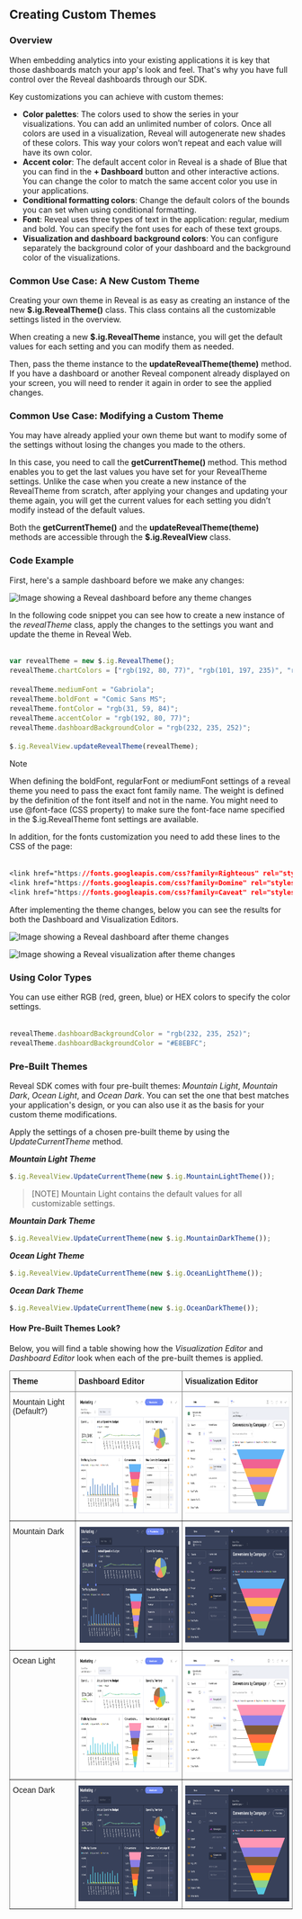 ## Creating Custom Themes

### Overview

When embedding analytics into your existing applications it is key that those dashboards match your app's look and feel. That's why you have full control over the Reveal dashboards through our SDK.

Key customizations you can achieve with custom themes:

- **Color palettes**: The colors used to show the series in your visualizations. You can add an unlimited number of colors. Once all colors are used in a visualization, Reveal will autogenerate new shades of these colors. This way your colors won’t repeat and each value will have its own color.
- **Accent color**: The default accent color in Reveal is a shade of Blue that you can find in the **+ Dashboard** button and other interactive actions. You can change the color to match the same accent color you use in your applications.
- **Conditional formatting colors**: Change the default colors of the bounds you can set when using conditional formatting.
- **Font**: Reveal uses three types of text in the application: regular, medium and bold. You can specify the font uses for each of these text groups.
- **Visualization and dashboard background colors**: You can configure separately the background color of your dashboard and the background color of the visualizations.

### Common Use Case: A New Custom Theme
Creating your own theme in Reveal is as easy as creating an instance of the new __$.ig.RevealTheme()__ class. This class contains all the customizable settings listed in the overview.

When creating a new __$.ig.RevealTheme__ instance, you will get the default values for each setting and you can modify them as needed.

Then, pass the theme instance to the __updateRevealTheme(theme)__ method. If you have a dashboard or another Reveal component already displayed on your screen, you will need to render it again in order to see the applied changes.

### Common Use Case: Modifying a Custom Theme

You may have already applied your own theme but want to modify some of the settings without losing the changes you made to the others.

In this case, you need to call the __getCurrentTheme()__ method. This method enables you to get the last values you have set for your RevealTheme settings. Unlike the case when you create a new instance of the RevealTheme from scratch, after applying your changes and updating your theme again, you will get the current values for each setting you didn’t modify instead of the default values.

Both the __getCurrentTheme()__ and the __updateRevealTheme(theme)__ methods are accessible through the __$.ig.RevealView__ class.

### Code Example

First, here's a sample dashboard before we make any changes:

![Image showing a Reveal dashboard before any theme changes](images/custom-theme-sample-before.png)

In the following code snippet you can see how to create a new instance of the _revealTheme_ class, apply the changes to the settings you want and update the theme in Reveal Web.

``` js

var revealTheme = new $.ig.RevealTheme();
revealTheme.chartColors = ["rgb(192, 80, 77)", "rgb(101, 197, 235)", "rgb(232, 77, 137)"];

revealTheme.mediumFont = "Gabriola";
revealTheme.boldFont = "Comic Sans MS";
revealTheme.fontColor = "rgb(31, 59, 84)";
revealTheme.accentColor = "rgb(192, 80, 77)";
revealTheme.dashboardBackgroundColor = "rgb(232, 235, 252)";

$.ig.RevealView.updateRevealTheme(revealTheme);

```

> [!NOTE]
> When defining the boldFont, regularFont or mediumFont settings of a reveal theme you need to pass the exact font family name. The weight is defined by the definition of the font itself and not in the name. You might need to use @font-face (CSS property) to make sure the font-face name specified in the $.ig.RevealTheme font settings are available.

In addition, for the fonts customization you need to add these lines to the CSS of the page:

``` CSS

<link href="https://fonts.googleapis.com/css?family=Righteous" rel="stylesheet">
<link href="https://fonts.googleapis.com/css?family=Domine" rel="stylesheet">
<link href="https://fonts.googleapis.com/css?family=Caveat" rel="stylesheet">

```

After implementing the theme changes, below you can see the results for both the Dashboard and Visualization Editors.

![Image showing a Reveal dashboard after theme changes](images/custom-theme-sample-after-dashboard.png)

![Image showing a Reveal visualization after theme changes](images/custom-theme-sample-after-visualization.png)

### Using Color Types

You can use either RGB (red, green, blue) or HEX colors to specify the color settings.

``` js

revealTheme.dashboardBackgroundColor = "rgb(232, 235, 252)";
revealTheme.dashboardBackgroundColor = "#E8EBFC";

```

### Pre-Built Themes 

Reveal SDK comes with four pre-built themes: *Mountain Light*, *Mountain Dark*, *Ocean Light*, and *Ocean Dark*. You can set the one that best matches your application's design, or you can also use it as the basis for your custom theme modifications.    

Apply the settings of a chosen pre-built theme by using the *UpdateCurrentTheme* method. 

***Mountain Light Theme***

``` js
$.ig.RevealView.UpdateCurrentTheme(new $.ig.MountainLightTheme());
```

> [NOTE]
> Mountain Light contains the default values for all customizable settings. 

***Mountain Dark Theme***
``` js
$.ig.RevealView.UpdateCurrentTheme(new $.ig.MountainDarkTheme());
```

***Ocean Light Theme***
``` js
$.ig.RevealView.UpdateCurrentTheme(new $.ig.OceanLightTheme());
```

***Ocean Dark Theme***
``` js
$.ig.RevealView.UpdateCurrentTheme(new $.ig.OceanDarkTheme());
```

#### How Pre-Built Themes Look? 

Below, you will find a table showing how the *Visualization Editor* and *Dashboard Editor* look when each of the pre-built themes is applied. 

<style type="text/css">
.tg  {border-collapse:collapse;border-spacing:0;}
.tg td{border-color:black;border-style:solid;border-width:1px;font-family:Arial, sans-serif;font-size:14px;
  overflow:hidden;padding:10px 5px;word-break:normal;}
.tg th{border-color:black;border-style:solid;border-width:1px;font-family:Arial, sans-serif;font-size:14px;
  font-weight:normal;overflow:hidden;padding:10px 5px;word-break:normal;}
.tg .tg-fymr{border-color:inherit;font-weight:bold;text-align:left;vertical-align:top}
.tg .tg-0pky{border-color:inherit;text-align:left;vertical-align:top}
</style>
<table class="tg">
<thead>
  <tr>
    <th class="tg-fymr">Theme</th>
    <th class="tg-0pky"><span style="font-weight:bold">Dashboard Editor</span></th>
    <th class="tg-0pky"><span style="font-weight:bold">Visualization Editor</span></th>
  </tr>
</thead>
<tbody>
  <tr>
    <td class="tg-0pky">Mountain Light (Default?)</td>
    <td class="tg-0pky"><img src="images/mountain-light-theme-dashboard-pre-built.png" alt="Image" width="300" height="206"></td>
    <td class="tg-0pky"><img src="images/mountain-light-theme-visualization-pre-built.png" width="300" height="206"></td>
  </tr>
  <tr>
    <td class="tg-0pky">Mountain Dark </td>
    <td class="tg-0pky"><img src="images/mountain-dark-theme-dashboard-pre-built.png" width="300" height="206"></td>
    <td class="tg-0pky"><img src="images/mountain-dark-theme-visualization-pre-built.png" width="300" height="206"></td>
  </tr>
  <tr>
    <td class="tg-0pky">Ocean Light</td>
    <td class="tg-0pky"><img src="images/ocean-light-theme-dashboard-pre-built.png" width="300" height="206"></td>
    <td class="tg-0pky"><img src="images/ocean-light-theme-visualization-pre-built.png" width="300" height="206"></td>
  </tr>
  <tr>
    <td class="tg-0pky">Ocean Dark</td>
    <td class="tg-0pky"><img src="images/ocean-dark-theme-dashboard-pre-built.png" width="300" height="206"></td>
    <td class="tg-0pky"><img src="images/ocean-dark-theme-visualization-pre-built.png" width="300" height="206"></td>
  </tr>
</tbody>
</table>

